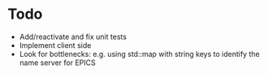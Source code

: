 # Todo

* Add/reactivate and fix unit tests
* Implement client side
* Look for bottlenecks: e.g. using std::map with string keys to identify the name server for EPICS
